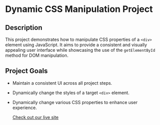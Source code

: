 # Dynamic CSS Manipulation Project
## Description
  This project demonstrates how to manipulate CSS properties of a `<div>` element using JavaScript. It aims to provide a consistent and visually appealing user interface while showcasing the use of the `getElementById` method for DOM manipulation.
## Project Goals
- Maintain a consistent UI across all project steps.
- Dynamically change the styles of a target `<div>` element.
- Dynamically change various CSS properties to enhance user experience.

	[Check out our live site](https://rudresh303.github.io/javascript-hw-cw/project1/)
